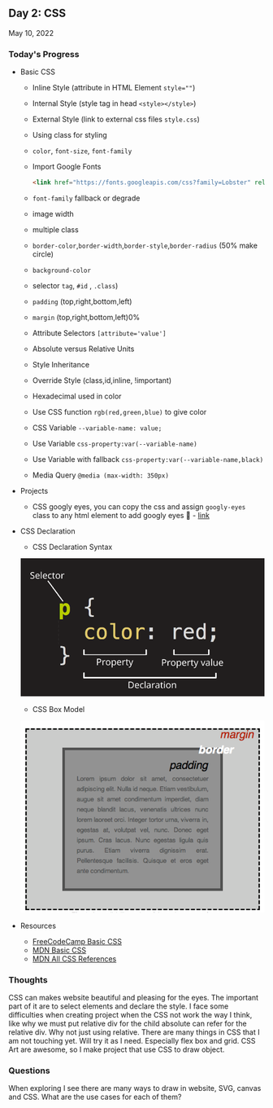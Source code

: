 ## Day 2: CSS
May 10, 2022

### **Today's Progress**
- Basic CSS
	- Inline Style (attribute in HTML Element `style=""`)
	- Internal Style (style tag in head `<style></style>`)
	- External Style (link to external css files `style.css`)
	- Using class for styling
	- `color`, `font-size`, `font-family`
	- Import Google Fonts 

		```html
		<link href="https://fonts.googleapis.com/css?family=Lobster" rel="stylesheet" type="text/css">
		```
        
	- `font-family` fallback or degrade
	- image width
	- multiple class
	- `border-color`,`border-width`,`border-style`,`border-radius` (50% make circle)
	- `background-color`
	- selector `tag`, `#id` , `.class`)
	- `padding` (top,right,bottom,left)
	- `margin` (top,right,bottom,left)0%
	- Attribute Selectors `[attribute='value']`
	- Absolute versus Relative Units
	- Style Inheritance
	- Override Style (class,id,inline, !important)
	- Hexadecimal used in color
	- Use CSS function `rgb(red,green,blue)` to give color
	- CSS Variable `--variable-name: value;`
	- Use Variable `css-property:var(--variable-name)`
	- Use Variable with fallback `css-property:var(--variable-name,black)`
	- Media Query `@media (max-width: 350px)`
- Projects
	- CSS googly eyes, you can copy the css and assign `googly-eyes` class to any html element to add googly eyes 🤣 - [link](/projects/googly-eyes)
- CSS Declaration
	- CSS Declaration Syntax

	![CSS Declaration.png](/assets/CSS%20Declaration.png)

	- CSS Box Model

	![CSS box model.png](/assets/CSS%20box%20model.png)
	
- Resources
	- [FreeCodeCamp Basic CSS](https://www.freecodecamp.org/learn/responsive-web-design/#basic-css)
	- [MDN Basic CSS](https://developer.mozilla.org/en-US/docs/Learn/Getting_started_with_the_web/CSS_basics)
    - [MDN All CSS References](https://developer.mozilla.org/en-US/docs/Web/CSS/Reference)

### **Thoughts**
CSS can makes website beautiful and pleasing for the eyes. The important part of it are to select elements and declare the style. I face some difficulties when creating project when the CSS not work the way I think, like why we must put relative div for the child absolute can refer for the relative div. Why not just using relative. There are many things in CSS that I am not touching yet. Will try it as I need. Especially flex box and grid. CSS Art are awesome, so I make project that use CSS to draw object.

### **Questions**
When exploring I see there are many ways to draw in website, SVG, canvas and CSS. What are the use cases for each of them?